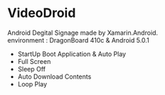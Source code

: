 # VideoDroid

Android Degital Signage made by Xamarin.Android.  
environment : DragonBoard 410c & Android 5.0.1

- StartUp Boot Application & Auto Play
- Full Screen
- Sleep Off
- Auto Download Contents
- Loop Play
